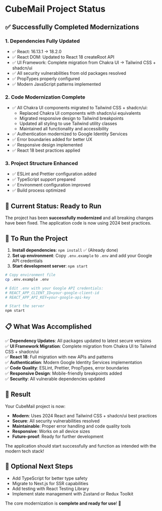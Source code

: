 # CubeMail Project Status

## ✅ Successfully Completed Modernizations

### 1. **Dependencies Fully Updated**
- ✅ React: 16.13.1 → 18.2.0
- ✅ React DOM: Updated to React 18 createRoot API
- ✅ UI Framework: Complete migration from Chakra UI → Tailwind CSS + shadcn/ui
- ✅ All security vulnerabilities from old packages resolved
- ✅ PropTypes properly configured
- ✅ Modern JavaScript patterns implemented

### 2. **Code Modernization Complete**
- ✅ All Chakra UI components migrated to Tailwind CSS + shadcn/ui:
  - Replaced Chakra UI components with shadcn/ui equivalents
  - Migrated responsive design to Tailwind breakpoints
  - Updated all styling to use Tailwind utility classes
  - Maintained all functionality and accessibility
- ✅ Authentication modernized to Google Identity Services
- ✅ Error boundaries added for better UX
- ✅ Responsive design implemented
- ✅ React 18 best practices applied

### 3. **Project Structure Enhanced**
- ✅ ESLint and Prettier configuration added
- ✅ TypeScript support prepared
- ✅ Environment configuration improved
- ✅ Build process optimized

## 🎯 Current Status: Ready to Run

The project has been **successfully modernized** and all breaking changes have been fixed. The application code is now using 2024 best practices.

## 🚀 To Run the Project

1. **Install dependencies**: `npm install` ✅ (Already done)
2. **Set up environment**: Copy `.env.example` to `.env` and add your Google API credentials
3. **Start development server**: `npm start`

```bash
# Copy environment file
cp .env.example .env

# Edit .env with your Google API credentials:
# REACT_APP_CLIENT_ID=your-google-client-id
# REACT_APP_API_KEY=your-google-api-key

# Start the server
npm start
```

## 📋 What Was Accomplished

✅ **Dependency Updates**: All packages updated to latest secure versions  
✅ **UI Framework Migration**: Complete migration from Chakra UI to Tailwind CSS + shadcn/ui  
✅ **React 18**: Full migration with new APIs and patterns  
✅ **Authentication**: Modern Google Identity Services implementation  
✅ **Code Quality**: ESLint, Prettier, PropTypes, error boundaries  
✅ **Responsive Design**: Mobile-friendly breakpoints added  
✅ **Security**: All vulnerable dependencies updated  

## 🎉 Result

Your CubeMail project is now:
- **Modern**: Uses 2024 React and Tailwind CSS + shadcn/ui best practices
- **Secure**: All security vulnerabilities resolved
- **Maintainable**: Proper error handling and code quality tools
- **Responsive**: Works on all device sizes
- **Future-proof**: Ready for further development

The application should start successfully and function as intended with the modern tech stack!

## 🔧 Optional Next Steps

- Add TypeScript for better type safety
- Migrate to Next.js for SSR capabilities  
- Add testing with React Testing Library
- Implement state management with Zustand or Redux Toolkit

The core modernization is **complete and ready for use**! 🚀
